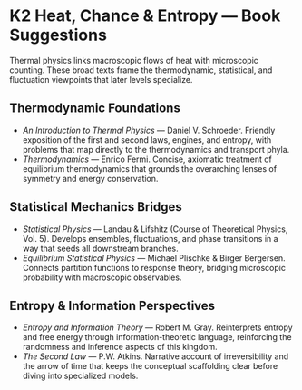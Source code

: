 # K2 Heat, Chance & Entropy — Book Suggestions

Thermal physics links macroscopic flows of heat with microscopic counting. These broad texts frame the thermodynamic, statistical, and fluctuation viewpoints that later levels specialize.

## Thermodynamic Foundations
- *An Introduction to Thermal Physics* — Daniel V. Schroeder. Friendly exposition of the first and second laws, engines, and entropy, with problems that map directly to the thermodynamics and transport phyla.
- *Thermodynamics* — Enrico Fermi. Concise, axiomatic treatment of equilibrium thermodynamics that grounds the overarching lenses of symmetry and energy conservation.

## Statistical Mechanics Bridges
- *Statistical Physics* — Landau & Lifshitz (Course of Theoretical Physics, Vol. 5). Develops ensembles, fluctuations, and phase transitions in a way that seeds all downstream branches.
- *Equilibrium Statistical Physics* — Michael Plischke & Birger Bergersen. Connects partition functions to response theory, bridging microscopic probability with macroscopic observables.

## Entropy & Information Perspectives
- *Entropy and Information Theory* — Robert M. Gray. Reinterprets entropy and free energy through information-theoretic language, reinforcing the randomness and inference aspects of this kingdom.
- *The Second Law* — P.W. Atkins. Narrative account of irreversibility and the arrow of time that keeps the conceptual scaffolding clear before diving into specialized models.

